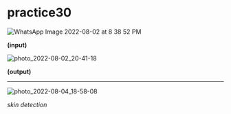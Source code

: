 # practice30

![WhatsApp Image 2022-08-02 at 8 38 52 PM](https://user-images.githubusercontent.com/108235776/182421941-1d712de0-eb0b-4115-b5a2-dec1e7546b43.jpeg)

**(input)**

![photo_2022-08-02_20-41-18](https://user-images.githubusercontent.com/108235776/182422394-e1372653-5a2e-48ea-922a-6f5bc7be0cf8.jpg)

**(output)**

---

![photo_2022-08-04_18-58-08](https://user-images.githubusercontent.com/108235776/182873161-0eda0285-c45b-4238-91ed-199f1e70491b.jpg)

*skin detection*
